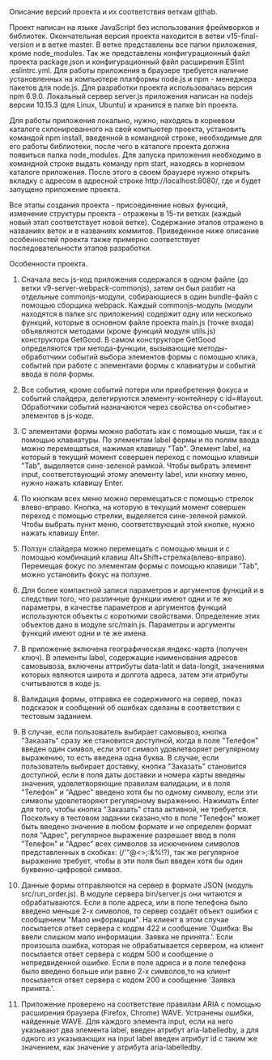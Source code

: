 Описание версий проекта и их соответствия веткам githab.

Проект написан на языке JavaScript без использования фреймворков и библиотек.
Окончательная версия проекта находится в ветви v15-final-version и в ветке master. В ветке представлены все папки приложения, кроме node_modules. Так же представлены конфигурационный файл проекта package.json и конфигурационный файл расширения ESlint .eslintrc.yml. Для работы приложения в браузере требуется наличие установленных на компьютере платформы node.js и npm - менеджера пакетов для node.js. Для разработки проекта использовалась версия npm 6.9.0. Локальный сервер server.js приложения написан на nodejs версии 10.15.3 (для Linux, Ubuntu) и хранится в папке bin проекта.

Для работы приложения локально, нужно, находясь в корневом каталоге склонированного на свой компьютер проекта, установить командой npm install, введенной в командной строке, необходимые для его работы библиотеки, после чего в каталоге проекта должна появиться папка node_modules. Для запуска приложения необходимо в командной строке выдать команду npm start, находясь в корневом каталоге приложения. После этого в своем браузере нужно открыть вкладку с адресом в адресной строке http://localhost:8080/, где и будет запущено приложение проекта.

Все этапы создания проекта - присоединение новых функций, изменение структуры проекта - отражены в 15-ти ветках (каждый новый этап соответствует новой ветке). Содержание этапов отражено в названиях веток и в названиях коммитов. Приведенное ниже описание особенностей проекта также примерно соответствует последовательности этапов разработки.

Особенности проекта.
1. Сначала весь js-код приложения содержался в одном файле (до ветки v9-server-webpack-commonjs), затем он был разбит на отдельные commonjs-модули, собирающиеся в один bundle-файл с помощью сборщика webpack. Каждый commonjs-модуль (модули находятся в папке src приложения) содержит одну или несколько функций, которые в основном файле проекта main.js (точке входа) объявляются методами (кроме функций модуля utils.js) конструктора GetGood. В самом конструкторе GetGood определяются три метода-функции, вызывающие методы-обработчики событий выбора элементов формы с помощью клика, событий при работе с элементами формы с клавиатуры и событий ввода в поля формы.

2. Все события, кроме событий потери или приобретения фокуса и событий слайдера, делегируются элементу-контейнеру с id=#layout. Обработчики событий назначаются через свойства on<событие> элементов в js-коде.

3. С элементами формы можно работать как с помощью мыши, так и с помощью клавиатуры. По элементам label формы и по полям ввода можно перемещаться, нажимая клавишу "Tab". Элемент label, на который в текущий момент совершен переход с помощью клавиши "Tab", выделяется сине-зеленой рамкой. Чтобы выбрать элемент input, соответствующий этому элементу label, или кнопку меню, нужно нажать клавишу Enter.

4. По кнопкам всех меню можно перемещаться с помощью стрелок влево-вправо. Кнопка, на которую в текущий момент совершен переход с помощью стрелки, выделяется сине-зеленой рамкой. Чтобы выбрать пункт меню, соответствующий этой кнопке, нужно нажать клавишу Enter.

5. Ползун слайдера можно перемещать с помощью мыши и с помощью комбинаций клавиш Alt+Shift+стрелка(влево-вправо). Перемещая фокус по элементам формы с помощью клавиши "Tab", можно установить фокус на ползуне.

6. Для более компактной записи параметров и аргументов функций и в следствии того, что различные функции имеют одни и те же параметры, в качестве параметров и аргументов функций используются объекты с короткими свойствами. Определение этих объектов дано в модуле src/main.js. Параметры и аргументы функций имеют одни и те же имена.

7. В приложение включена географическая яндекс-карта (получен ключ). В элементы label, содержащие наименования адресов самовывоза, включены аттрибуты data-latit и data-longit, значениями которых являются широта и долгота адреса, затем эти атрибуты считываются в коде js.

8. Валидация формы, отправка ее содержимого на сервер, показ подсказок и сообщений об ошибках сделаны в соответствии с тестовым заданием.

9. В случае, если пользователь выбирает самовывоз, кнопка "Заказать" сразу же становится доступной, когда в поле "Телефон" введен один символ, если этот символ удовлетворяет регулярному выражению, то есть введена одна буква. В случае, если пользователь выбирает доставку, кнопка "Заказать" становится доступной, если в поля даты доставки и номера карты введены значения, удовлетворяющие правилам валидации, и в поля "Телефон"  и "Адрес" введено хотя бы по одному символу, если эти символы удовлетворяют регулярному выражению. Нажимать Enter для того, чтобы кнопка "Заказать" стала активной, не требуется. Поскольку в тестовом задании сказано,что в поле "Телефон" может быть введено значение в любом формате и не определен формат поля "Адрес", регулярное выражение разрешает ввод в поля "Телефон" и "Адрес" всех символов за искючением символов представленных в скобках: (\/'"@<>;:&%!?), так же регулярное выражение требует, чтобы в эти поля был введен хотя бы один буквенно-цифровой символ.

10. Данные формы отправляются на сервер в формате JSON (модуль src/run_order.js). В модуле сервера bin/server.js они читаются и обрабатываются. Если в поле адреса, или в поле телефона было введено меньше 2-х символов, то сервер создаёт объект ошибки с сообщением "Мало информации". На клиент в этом случае посылается ответ сервера с кодрм 422 и сообщение 'Ошибка: Вы ввели слишком мало информации. Заявка не принята.'. Если произошла ошибка, которая не обрабатывается сервером, на клиент посылается ответ сервера с кодрм 500 и сообщение о непредвиденной ошибке. Если в поле адреса и в поле телефона было введено больше или равно 2-х символов,то на клиент посылается ответ сервера с кодом 200 и сообщение 'Заявка принята.'.

11. Приложение проверено на соответствие правилам ARIA с помощью расширения браузера (Firefox, Chrome) WAVE. Устранены ошибки, найденные WAVE. Для каждого элемента input, если на него указывают два элемента label, введен атрибут aria-labelledby, а для одного из указывающих на input label введен атрибут id с таким же значением, как значение у атрибута aria-labelledby.


